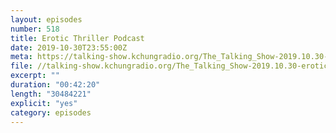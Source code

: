 ```yaml
---
layout: episodes
number: 518
title: Erotic Thriller Podcast
date: 2019-10-30T23:55:00Z
meta: https://talking-show.kchungradio.org/The_Talking_Show-2019.10.30-erotic_thriller_podcast.mp3
file: //talking-show.kchungradio.org/The_Talking_Show-2019.10.30-erotic_thriller_podcast.mp3
excerpt: ""
duration: "00:42:20"
length: "30484221"
explicit: "yes"
category: episodes
---
```

